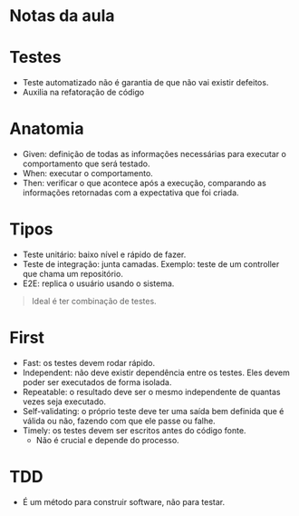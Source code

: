 # Notas da aula

# Testes

- Teste automatizado não é garantia de que não vai existir defeitos.
- Auxilia na refatoração de código

# Anatomia

- Given: definição de todas as informações necessárias para executar o comportamento que será testado.
- When: executar o comportamento.
- Then: verificar o que acontece após a execução, comparando as informações retornadas com a expectativa que foi criada.

# Tipos

- Teste unitário: baixo nível e rápido de fazer.
- Teste de integração: junta camadas. Exemplo: teste de um controller que chama um repositório.
- E2E: replica o usuário usando o sistema.

> Ideal é ter combinação de testes.

# First

- Fast: os testes devem rodar rápido.
- Independent: não deve existir dependência entre os testes. Eles devem poder ser executados de forma isolada.
- Repeatable: o resultado deve ser o mesmo independente de quantas vezes seja executado.
- Self-validating: o próprio teste deve ter uma saída bem definida que é válida ou não, fazendo com que ele passe ou falhe.
- Timely: os testes devem ser escritos antes do código fonte.
  - Não é crucial e depende do processo.

# TDD

- É um método para construir software, não para testar.